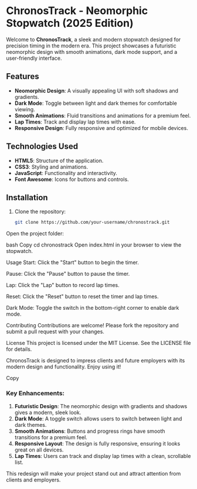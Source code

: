 # ChronosTrack - Neomorphic Stopwatch (2025 Edition)

Welcome to **ChronosTrack**, a sleek and modern stopwatch designed for precision timing in the modern era. This project showcases a futuristic neomorphic design with smooth animations, dark mode support, and a user-friendly interface.

## Features

- **Neomorphic Design**: A visually appealing UI with soft shadows and gradients.
- **Dark Mode**: Toggle between light and dark themes for comfortable viewing.
- **Smooth Animations**: Fluid transitions and animations for a premium feel.
- **Lap Times**: Track and display lap times with ease.
- **Responsive Design**: Fully responsive and optimized for mobile devices.

## Technologies Used

- **HTML5**: Structure of the application.
- **CSS3**: Styling and animations.
- **JavaScript**: Functionality and interactivity.
- **Font Awesome**: Icons for buttons and controls.

## Installation

1. Clone the repository:
   ```bash
   git clone https://github.com/your-username/chronostrack.git
Open the project folder:

bash
Copy
cd chronostrack
Open index.html in your browser to view the stopwatch.

Usage
Start: Click the "Start" button to begin the timer.

Pause: Click the "Pause" button to pause the timer.

Lap: Click the "Lap" button to record lap times.

Reset: Click the "Reset" button to reset the timer and lap times.

Dark Mode: Toggle the switch in the bottom-right corner to enable dark mode.

Contributing
Contributions are welcome! Please fork the repository and submit a pull request with your changes.

License
This project is licensed under the MIT License. See the LICENSE file for details.

ChronosTrack is designed to impress clients and future employers with its modern design and functionality. Enjoy using it!

Copy

### Key Enhancements:
1. **Futuristic Design**: The neomorphic design with gradients and shadows gives a modern, sleek look.
2. **Dark Mode**: A toggle switch allows users to switch between light and dark themes.
3. **Smooth Animations**: Buttons and progress rings have smooth transitions for a premium feel.
4. **Responsive Layout**: The design is fully responsive, ensuring it looks great on all devices.
5. **Lap Times**: Users can track and display lap times with a clean, scrollable list.

This redesign will make your project stand out and attract attention from clients and employers.
